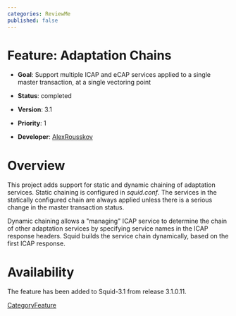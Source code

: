 ```yaml
---
categories: ReviewMe
published: false
---
```

# Feature: Adaptation Chains

  - **Goal**: Support multiple ICAP and eCAP services applied to a
    single master transaction, at a single vectoring point

  - **Status**: completed

  - **Version**: 3.1

  - **Priority**: 1

  - **Developer**:
    [AlexRousskov](/AlexRousskov)

# Overview

This project adds support for static and dynamic chaining of adaptation
services. Static chaining is configured in *squid.conf*. The services in
the statically configured chain are always applied unless there is a
serious change in the master transaction status.

Dynamic chaining allows a "managing" ICAP service to determine the chain
of other adaptation services by specifying service names in the ICAP
response headers. Squid builds the service chain dynamically, based on
the first ICAP response.

# Availability

The feature has been added to Squid-3.1 from release 3.1.0.11.

[CategoryFeature](/CategoryFeature)
